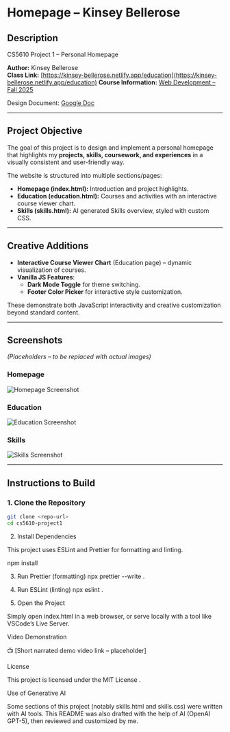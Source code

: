 # Homepage – Kinsey Bellerose

## Description  
CS5610 Project 1 – Personal Homepage  

**Author:** Kinsey Bellerose  
**Class Link:** [https://kinsey-bellerose.netlify.app/education](https://kinsey-bellerose.netlify.app/education)
**Course Information:** [Web Development – Fall 2025](https://johnguerra.co/classes/webDevelopment_fall_2025/)  

Design Document: [Google Doc](https://docs.google.com/document/d/1rfnBsF8RQb35-nA6rQmTBfWEivgEDgiaIbix_seWexo/edit?tab=t.0#heading=h.hwfv1zqp4m6o)  

---

## Project Objective  
The goal of this project is to design and implement a personal homepage that highlights my **projects, skills, coursework, and experiences** in a visually consistent and user-friendly way.  

The website is structured into multiple sections/pages:  
- **Homepage (index.html):** Introduction and project highlights.  
- **Education (education.html):** Courses and activities with an interactive course viewer chart.  
- **Skills (skills.html):** AI generated Skills overview, styled with custom CSS.  

---

## Creative Additions  
- **Interactive Course Viewer Chart** (Education page) – dynamic visualization of courses.  
- **Vanilla JS Features**:  
  - **Dark Mode Toggle** for theme switching.  
  - **Footer Color Picker** for interactive style customization.  

These demonstrate both JavaScript interactivity and creative customization beyond standard content.  

---

## Screenshots  
*(Placeholders – to be replaced with actual images)*  

### Homepage  
![Homepage Screenshot](./images/screenshot-homepage.png)  

### Education  
![Education Screenshot](./images/screenshot-education.png)  

### Skills  
![Skills Screenshot](./images/screenshot-skills.png)  

---

## Instructions to Build  

### 1. Clone the Repository  
```bash
git clone <repo-url>
cd cs5610-project1
```
2. Install Dependencies


This project uses ESLint and Prettier for formatting and linting.

npm install

3. Run Prettier (formatting)
npx prettier --write .

4. Run ESLint (linting)
npx eslint .

5. Open the Project

Simply open index.html in a web browser, or serve locally with a tool like VSCode’s Live Server.

Video Demonstration

📺 [Short narrated demo video link – placeholder]

License

This project is licensed under the MIT License
.

Use of Generative AI

Some sections of this project (notably skills.html and skills.css) were written with AI tools.
This README was also drafted with the help of AI (OpenAI GPT-5), then reviewed and customized by me.